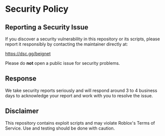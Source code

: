 # Security Policy

## Reporting a Security Issue

If you discover a security vulnerability in this repository or its scripts, please report it responsibly by contacting the maintainer directly at:

https://dsc.gg/beignet

Please do **not** open a public issue for security problems.

## Response

We take security reports seriously and will respond around 3 to 4 business days to acknowledge your report and work with you to resolve the issue.

## Disclaimer

This repository contains exploit scripts and may violate Roblox's Terms of Service. Use and testing should be done with caution.
